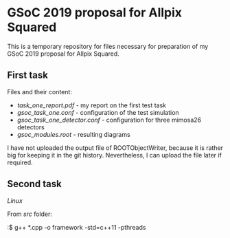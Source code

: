 # GSoC 2019 proposal for Allpix Squared
This is a temporary repository for files necessary for preparation of my GSoC 2019 proposal for Allpix Squared.

## First task
Files and their content:
- _task_one_report.pdf_ - my report on the first test task
- _gsoc_task_one.conf_ - configuration of the test simulation
- _gsoc_task_one_detector.conf_ - configuration for three mimosa26 detectors
- _gsoc_modules.root_ - resulting diagrams

I have not uploaded the output file of ROOTObjectWriter, because it is rather big for keeping it in the git history. 
Nevertheless, I can upload the file later if required.

## Second task

*Linux*

From _src_ folder:

:$ g++ *.cpp -o framework -std=c++11 -pthreads
